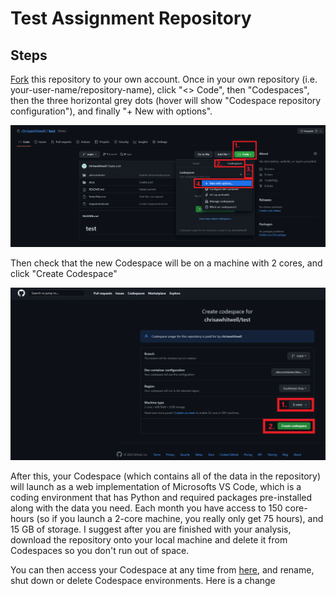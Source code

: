# Test Assignment Repository

## Steps
[Fork](https://docs.github.com/en/get-started/quickstart/fork-a-repo#forking-a-repository) this repository to your own account. Once in your own repository (i.e. your-user-name/repository-name), click "<> Code", then "Codespaces", then the three horizontal grey dots (hover will show "Codespace repository configuration"), and finally "+  New with options".

<img src="/docs/Codespace 1.png">

Then check that the new Codespace will be on a machine with 2 cores, and click "Create Codespace"

<img src="/docs/Codespace 2.png">

After this, your Codespace (which contains all of the data in the repository) will launch as a web implementation of Microsofts VS Code, which is a coding environment that has Python and required packages pre-installed along with the data you need. Each month you have access to 150 core-hours (so if you launch a 2-core machine, you really only get 75 hours), and 15 GB of storage. I suggest after you are finished with your analysis, download the repository onto your local machine and delete it from Codespaces so you don't run out of space.

You can then access your Codespace at any time from [here](https://github.com/codespaces), and rename, shut down or delete Codespace environments.
Here is a change
